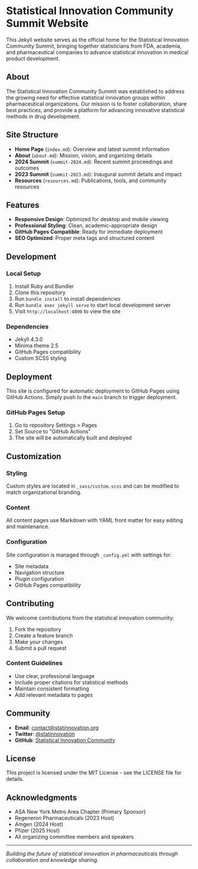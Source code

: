 # Statistical Innovation Community Summit Website

This Jekyll website serves as the official home for the Statistical Innovation Community Summit, bringing together statisticians from FDA, academia, and pharmaceutical companies to advance statistical innovation in medical product development.

## About

The Statistical Innovation Community Summit was established to address the growing need for effective statistical innovation groups within pharmaceutical organizations. Our mission is to foster collaboration, share best practices, and provide a platform for advancing innovative statistical methods in drug development.

## Site Structure

- **Home Page** (`index.md`): Overview and latest summit information
- **About** (`about.md`): Mission, vision, and organizing details
- **2024 Summit** (`summit-2024.md`): Recent summit proceedings and outcomes
- **2023 Summit** (`summit-2023.md`): Inaugural summit details and impact
- **Resources** (`resources.md`): Publications, tools, and community resources

## Features

- **Responsive Design**: Optimized for desktop and mobile viewing
- **Professional Styling**: Clean, academic-appropriate design
- **GitHub Pages Compatible**: Ready for immediate deployment
- **SEO Optimized**: Proper meta tags and structured content

## Development

### Local Setup

1. Install Ruby and Bundler
2. Clone this repository
3. Run `bundle install` to install dependencies
4. Run `bundle exec jekyll serve` to start local development server
5. Visit `http://localhost:4000` to view the site

### Dependencies

- Jekyll 4.3.0
- Minima theme 2.5
- GitHub Pages compatibility
- Custom SCSS styling

## Deployment

This site is configured for automatic deployment to GitHub Pages using GitHub Actions. Simply push to the `main` branch to trigger deployment.

### GitHub Pages Setup

1. Go to repository Settings > Pages
2. Set Source to "GitHub Actions"
3. The site will be automatically built and deployed

## Customization

### Styling
Custom styles are located in `_sass/custom.scss` and can be modified to match organizational branding.

### Content
All content pages use Markdown with YAML front matter for easy editing and maintenance.

### Configuration
Site configuration is managed through `_config.yml` with settings for:
- Site metadata
- Navigation structure
- Plugin configuration
- GitHub Pages compatibility

## Contributing

We welcome contributions from the statistical innovation community:

1. Fork the repository
2. Create a feature branch
3. Make your changes
4. Submit a pull request

### Content Guidelines

- Use clear, professional language
- Include proper citations for statistical methods
- Maintain consistent formatting
- Add relevant metadata to pages

## Community

- **Email**: contact@statinnovation.org
- **Twitter**: [@statinnovation](https://twitter.com/statinnovation)
- **GitHub**: [Statistical Innovation Community](https://github.com/statisticalinnovation/statisticalinnovation.github.io)

## License

This project is licensed under the MIT License - see the LICENSE file for details.

## Acknowledgments

- ASA New York Metro Area Chapter (Primary Sponsor)
- Regeneron Pharmaceuticals (2023 Host)
- Amgen (2024 Host)
- Pfizer (2025 Host)
- All organizing committee members and speakers

---

*Building the future of statistical innovation in pharmaceuticals through collaboration and knowledge sharing.*